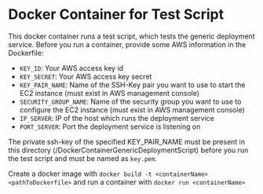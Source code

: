 # Docker Container for Test Script

This docker container runs a test script, which tests the generic deployment service. Before you run a container, provide some AWS information in the Dockerfile:
* ```KEY_ID```: Your AWS access key id
* ```KEY_SECRET```: Your AWS access key secret
* ```KEY_PAIR_NAME```: Name of the SSH-Key pair you want to use to start the EC2 instance (must exist in AWS management console)
* ```SECURITY_GROUP_NAME```: Name of the security group you want to use to configure the EC2 instance (must exist in AWS management console)
* ```IP_SERVER```: IP of the host which runs the deployment service
* ```PORT_SERVER```: Port the deployment service is listening on

The private ssh-key of the specified KEY_PAIR_NAME must be present in this directory (<repositoryRoot>/DockerContainerGenericDeploymentScript) before you run the test script and must be named as ```key.pem```.

Create a docker image with ```docker build -t <containerName> <pathToDockerfile>``` and run a container with ```docker run <containerName>```
